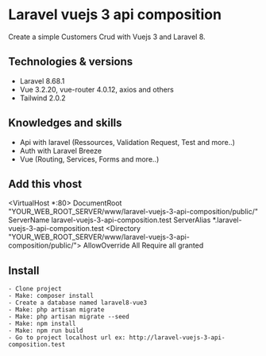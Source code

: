# Laravel vuejs 3 api composition

Create a simple Customers Crud with Vuejs 3 and Laravel 8.

## Technologies & versions

- Laravel 8.68.1
- Vue 3.2.20, vue-router 4.0.12, axios and others
- Tailwind 2.0.2

## Knowledges and skills

- Api with laravel (Ressources, Validation Request, Test and more..)
- Auth with Laravel Breeze
- Vue (Routing, Services, Forms and more..)

## Add this vhost
<VirtualHost *:80> 
    DocumentRoot "YOUR_WEB_ROOT_SERVER/www/laravel-vuejs-3-api-composition/public/"
    ServerName laravel-vuejs-3-api-composition.test
    ServerAlias *.laravel-vuejs-3-api-composition.test
    <Directory "YOUR_WEB_ROOT_SERVER/www/laravel-vuejs-3-api-composition/public/">
        AllowOverride All
        Require all granted
    </Directory>
</VirtualHost>

## Install
```
- Clone project 
- Make: composer install
- Create a database named laravel8-vue3
- Make: php artisan migrate
- Make: php artisan migrate --seed
- Make: npm install
- Make: npm run build
- Go to project localhost url ex: http://laravel-vuejs-3-api-composition.test 
```
